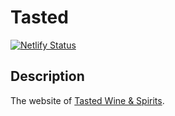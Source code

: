 # Tasted

[![Netlify Status](https://api.netlify.com/api/v1/badges/3e0d9a78-fed1-4fb7-a702-42961ab990ff/deploy-status)](https://app.netlify.com/sites/tastedwineandspirits/deploys)

## Description

The website of [Tasted Wine & Spirits](https://tastedwineandspirits.be).
